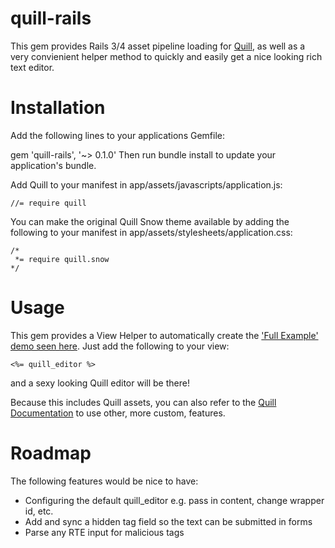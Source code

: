 # quill-rails
This gem provides Rails 3/4 asset pipeline loading for [Quill](http://quilljs.com/), as well as a very convienient helper method to quickly and easily get a nice looking rich text editor.

# Installation

Add the following lines to your applications Gemfile:

gem 'quill-rails', '~> 0.1.0'
Then run bundle install to update your application's bundle.

Add Quill to your manifest in app/assets/javascripts/application.js:

```
//= require quill
```

You can make the original Quill Snow theme available by adding the following to your manifest in app/assets/stylesheets/application.css:

```
/*
 *= require quill.snow
*/
```

# Usage

This gem provides a View Helper to automatically create the ['Full Example' demo seen here](http://quilljs.com/examples/#full-example). Just add the following to your view:

```
<%= quill_editor %>
```

and a sexy looking Quill editor will be there!

Because this includes Quill assets, you can also refer to the [Quill Documentation](http://quilljs.com/docs/editor/) to use other, more custom, features.

# Roadmap

The following features would be nice to have:

- Configuring the default quill_editor e.g. pass in content, change wrapper id, etc.
- Add and sync a hidden tag field so the text can be submitted in forms
- Parse any RTE input for malicious tags
